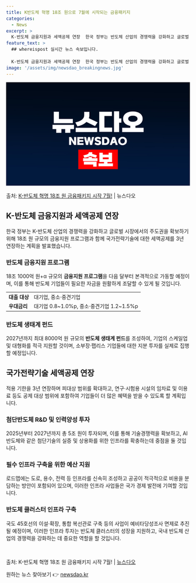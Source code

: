 ```yaml
---
title: K반도체 혁명 18조 원으로 7월에 시작되는 금융패키지
categories:
  - News
excerpt: >
  K-반도체 금융지원과 세액공제 연장  한국 정부는 반도체 산업의 경쟁력을 강화하고 글로벌 시장에서의 주도권을…
feature_text: >
  ## whereispost 실시간 뉴스 속보입니다.

  K-반도체 금융지원과 세액공제 연장  한국 정부는 반도체 산업의 경쟁력을 강화하고 글로벌 시장에서의 주도권을…
image: '/assets/img/newsdao_breakingnews.jpg'
---
```


![뉴스다오 속보](/assets/img/newsdao_breakingnews.jpg)

<p>출처: <a href="https://newsdao.kr/4440" rel="dofollow">K-반도체 혁명 18조 원 금융패키지 시작 7월!</a> | 뉴스다오</p>

<h2 data-ke-size="size26">K-반도체 금융지원과 세액공제 연장</h2>
<p data-ke-size="size16">한국 정부는 K-반도체 산업의 경쟁력을 강화하고 글로벌 시장에서의 주도권을 확보하기 위해 18조 원 규모의 금융지원 프로그램과 함께 국가전략기술에 대한 세액공제를 3년 연장하는 계획을 발표했습니다.</p>

<h3>반도체 금융지원 프로그램</h3>
<p data-ke-size="size16">18조 1000억 원+α 규모의 <b>금융지원 프로그램</b>을 다음 달부터 본격적으로 가동할 예정이며, 이를 통해 반도체 기업들이 필요한 자금을 원활하게 조달할 수 있게 될 것입니다.</p>
<table>
  <tr>
    <td><b>대출 대상</b></td>
    <td>대기업, 중소·중견기업</td>
  </tr>
  <tr>
    <td><b>우대금리</b></td>
    <td>대기업 0.8~1.0%p, 중소·중견기업 1.2~1.5%p</td>
  </tr>
</table>

<h3>반도체 생태계 펀드</h3>
<p data-ke-size="size16">2027년까지 최대 8000억 원 규모의 <b>반도체 생태계 펀드</b>를 조성하여, 기업의 스케일업 및 대형화를 적극 지원할 것이며, 소부장·팹리스 기업들에 대한 지분 투자를 실제로 집행할 예정입니다.</p>

<h2 data-ke-size="size26">국가전략기술 세액공제 연장</h2>
<p data-ke-size="size16">적용 기한을 3년 연장하며 피대상 범위를 확대하고, 연구·시험용 시설의 임차료 및 이용료 등도 공제 대상 범위에 포함하여 기업들이 더 많은 혜택을 받을 수 있도록 할 계획입니다.</p>

<h3>첨단반도체 R&D 및 인력양성 투자</h3>
<p data-ke-size="size16">2025년부터 2027년까지 총 5조 원이 투자되며, 이를 통해 기술경쟁력을 확보하고, AI 반도체와 같은 첨단기술의 실증 및 상용화를 위한 인프라를 확충하는데 중점을 둘 것입니다.</p>

<h3>필수 인프라 구축을 위한 예산 지원</h3>
<p data-ke-size="size16">로드맵에는 도로, 용수, 전력 등 인프라를 신속히 조성하고 공공이 적극적으로 비용을 분담하는 방안이 포함되어 있으며, 이러한 인프라 사업들은 국가 경제 발전에 기여할 것입니다.</p>

<h3>반도체 클러스터 인프라 구축</h3>
<p data-ke-size="size16">국도 45호선의 이설·확장, 통합 복선관로 구축 등의 사업이 예비타당성조사 면제로 추진될 예정이며, 이러한 인프라 투자는 반도체 클러스터의 성장을 지원하고, 국내 반도체 산업의 경쟁력을 강화하는 데 중요한 역할을 할 것입니다.</p>

<p data-ke-size="size16">&nbsp;</p>

출처: K-반도체 혁명 18조 원 금융패키지 시작 7월! | <a href="https://newsdao.kr/4440">뉴스다오</a> 

원하는 뉴스 찾아보기 👉 <a href="https://newsdao.kr" rel="dofollow">newsdao.kr</a>


